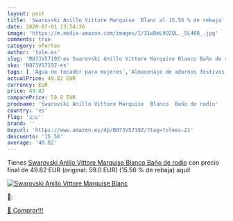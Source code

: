 ```yaml
---
layout: post
title: 'Swarovski Anillo Vittore Marquise  Blanc al 15.56 % de rebaja'
date: 2020-07-01 13:54:36
image: 'https://m.media-amazon.com/images/I/31wBmL9O2QL._SL400_.jpg'
comments: true
category: ofertas
author: 'tole.es'
slug: 'B073V5719Z-es Swarovski Anillo Vittore Marquise Blanco Baño de rodio'
sku: 'B073V5719Z-es'
tags: [ 'Agua de tocador para mujeres','Almacenaje de adornos festivos','Almacenamiento y organización','Belleza','Fragancias para mujeres','Hogar y cocina','Iluminación','Iluminación de interior','Iluminación decorativa y para usos específicos de interior','Juguetes','Juguetes electrónicos','Juguetes y juegos','Perfumes y fragancias','Velas eléctricas y LED','Videojuegos para niños','swarovski', ]
actualPrice: 49.82 EUR
currency: EUR
price: 49.82
comparePrice: 59.0 EUR
prodname: 'Swarovski Anillo Vittore Marquise  Blanco  Baño de rodio'
country: 'es'
flag: '🇪🇸'
brand: ''
buyurl: 'https://www.amazon.es/dp/B073V5719Z/?tag=tolees-21'
descuento: '15.56'
average: '49.82'
---
```


Tienes [Swarovski Anillo Vittore Marquise  Blanco  Baño de rodio](https://www.amazon.es/dp/B073V5719Z/?tag=tolees-21) con precio final de  49.82 EUR (original: 59.0 EUR) (15.56 %  de rebaja) aqui!

[![Swarovski Anillo Vittore Marquise  Blanc](https://m.media-amazon.com/images/I/31wBmL9O2QL._SL400_.jpg)](https://www.amazon.es/dp/B073V5719Z/?tag=tolees-21)

🔎:


[🛒 Comprar!!!](https://www.amazon.es/dp/B073V5719Z/?tag=tolees-21)

